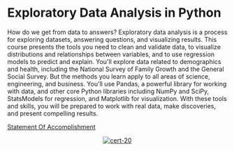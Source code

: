 # Exploratory Data Analysis in Python

How do we get from data to answers? Exploratory data analysis is a process for  exploring  datasets, 
answering questions, and visualizing results. This course presents the tools you need to  clean  and 
validate data, to visualize distributions and relationships between variables, and to use regression 
models to predict and explain. You'll explore data related to demographics and health, including the 
National Survey of Family Growth and the General Social Survey. But the methods you learn  apply  to 
all areas of science, engineering, and business. You'll use Pandas, a powerful library  for  working 
with data, and other core Python libraries including NumPy and  SciPy,  StatsModels  for  regression, 
and Matplotlib for visualization. With these tools and skills, you will be prepared to work with real 
data, make discoveries, and present compelling results.

[Statement Of Accomplishment]()

 <p align='center'>
  <a href="#">
    <img src='' alt="cert-20">
  </a>
</p>
